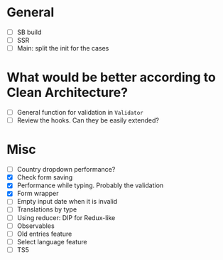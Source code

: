 # General

- [ ] SB build
- [ ] SSR
- [ ] Main: split the init for the cases

# What would be better according to Clean Architecture?

- [ ] General function for validation in `Validator`
- [ ] Review the hooks. Can they be easily extended?

# Misc

- [ ] Country dropdown performance?
- [x] Check form saving
- [x] Performance while typing. Probably the validation
- [x] Form wrapper
- [ ] Empty input date when it is invalid
- [ ] Translations by type
- [ ] Using reducer: DIP for Redux-like
- [ ] Observables
- [ ] Old entries feature
- [ ] Select language feature
- [ ] TS5
